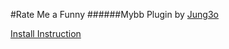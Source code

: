 #Rate Me a Funny
######Mybb Plugin by [Jung3o](https://github.com/jung3o)

[Install Instruction](./install.md)